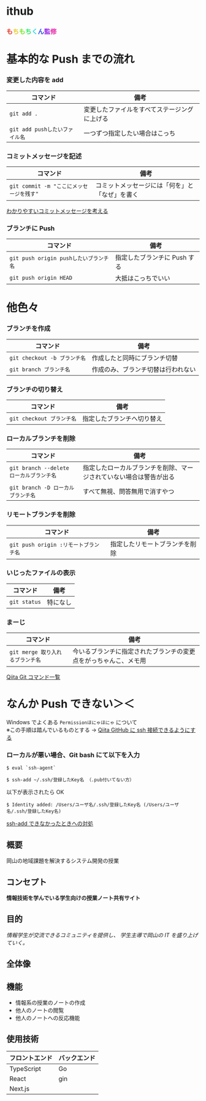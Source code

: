 # ithub

### <span style="color: #e83929;">も</span><span style="color: #e8c829;">ち</span><span style="color: #79e829;">も</span><span style="color: #29e869;">ち</span><span style="color: #29d8e8;">く</span><span style="color: #2949e8;">ん</span><span style="color: #9829e8;">監</span><span style="color: #e829a8;">修</span>

# 基本的な Push までの流れ

### **変更した内容を add**

| コマンド                       | 備考                                         |
| ------------------------------ | -------------------------------------------- |
| `git add .`                    | 変更したファイルをすべてステージングに上げる |
| `git add pushしたいファイル名` | 一つずつ指定したい場合はこっち               |

### **コミットメッセージを記述**

| コマンド                                 | 備考                                           |
| ---------------------------------------- | ---------------------------------------------- |
| `git commit -m "ここにメッセージを残す"` | コミットメッセージには「何を」と「なぜ」を書く |

[わかりやすいコミットメッセージを考える](https://www.tam-tam.co.jp/tipsnote/program/post16686.html)

### **ブランチに Push**

| コマンド                               | 備考                         |
| -------------------------------------- | ---------------------------- |
| `git push origin pushしたいブランチ名` | 指定したブランチに Push する |
| `git push origin HEAD`                 | 大抵はこっちでいい           |

# 他色々

### **ブランチを作成**

| コマンド                     | 備考                               |
| ---------------------------- | ---------------------------------- |
| `git checkout -b ブランチ名` | 作成したと同時にブランチ切替       |
| `git branch ブランチ名`      | 作成のみ、ブランチ切替は行われない |

### **ブランチの切り替え**

| コマンド                  | 備考                       |
| ------------------------- | -------------------------- |
| `git checkout ブランチ名` | 指定したブランチへ切り替え |

### **ローカルブランチを削除**

| コマンド                                 | 備考                                                               |
| ---------------------------------------- | ------------------------------------------------------------------ |
| `git branch --delete ローカルブランチ名` | 指定したローカルブランチを削除、マージされていない場合は警告が出る |
| `git branch -D ローカルブランチ名`       | すべて無視、問答無用で消すやつ                                     |

### **リモートブランチを削除**

| コマンド                              | 備考                           |
| ------------------------------------- | ------------------------------ |
| `git push origin :リモートブランチ名` | 指定したリモートブランチを削除 |

### **いじったファイルの表示**

| コマンド     | 備考     |
| ------------ | -------- |
| `git status` | 特になし |

### **まーじ**

| コマンド                         | 備考                                                             |
| -------------------------------- | ---------------------------------------------------------------- |
| `git merge 取り入れるブランチ名` | 今いるブランチに指定されたブランチの変更点をがっちゃんこ、メモ用 |

[Qiita Git コマンド一覧](https://qiita.com/fukumone/items/73e1a9a62c5e4454263b)

# なんか Push できない＞＜

Windows でよくある `Permissionほにゃほにゃ` について  
※この手順は踏んでいるものとする → [Qiita GitHub に ssh 接続できるようにする](https://qiita.com/0ta2/items/25c27d447378b13a1ac3)

### **ローカルが悪い場合、Git bash にて以下を入力**

```
$ eval `ssh-agent`
```

```
$ ssh-add ~/.ssh/登録したKey名 （.pub付いてない方）
```

以下が表示されたら OK

```
$ Identity added: /Users/ユーザ名/.ssh/登録したKey名 (/Users/ユーザ名/.ssh/登録したKey名)
```

[ssh-add できなかったときへの対処](https://qiita.com/sshojiro/items/60982f06c1a0ba88c160)

## 概要

岡山の地域課題を解決するシステム開発の授業

## コンセプト

**情報技術を学んでいる学生向けの授業ノート共有サイト**

## 目的

_情報学生が交流できるコミュニティを提供し、
学生主導で岡山の IT を盛り上げていく。_

## 全体像

## 機能

- 情報系の授業のノートの作成
- 他人のノートの閲覧
- 他人のノートへの反応機能

## 使用技術

| フロントエンド | バックエンド |
| -------------- | ------------ |
| TypeScript     | Go           |
| React          | gin          |
| Next.js        |              |
